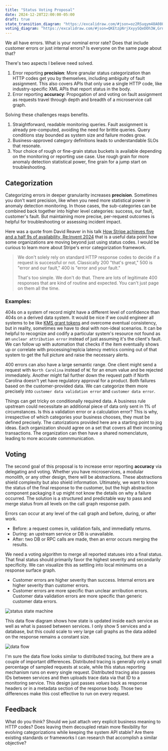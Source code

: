 ```yaml
---
title: "Status Voting Proposal"
date: 2024-12-28T22:00:00-05:00
draft: true
state_transition_diagram: "https://excalidraw.com/#json=oz2RSuqym48A08QRlUlN6,khbUiOf7EYXFRwdOcKsYzw"
voting_diagram: "https://excalidraw.com/#json=QKEtzpNrjXxyySQeDOh3W,GrnKxae4vPtjXBwNuwNW_Q"
---
```


We all have errors.  What is your nominal error rate?  Does that include customer errors or just internal errors?  Is everyone on the same page about that?

There's two aspects I believe need solved.
1. Error reporting **precision**: More granular status categorization than HTTP codes get you by themselves, including ambiguity of fault assignment.  This also covers APIs that only use a single HTTP code, like industry-specific XML APIs that report status in the body.
2. Error reporting **accuracy**: Propogation of and voting on fault assignment as requests travel through depth and breadth of a microservice call graph.

Solving these challenges reaps benefits.
1. Straightforward, readable monitoring queries.  Fault assignment is already pre-computed, avoiding the need for brittle queries.  Query conditions stay bounded as system size and failure modes grow.
2. Business-approved category definitions leads to understandable SLOs that resonate.
3. Your choice of rough or fine-grain status buckets is available depending on the monitoring or reporting use case.  Use rough grain for more anomaly detection statistical power, fine grain for a jump start on troubleshooting.

<!-- Finalize: categorization vs classification.  Is classification more "fixed" in terms of buckets? -->
## Categorization
Categorizing errors in deeper granularity increases **precision**.  Sometimes you don't want precision, like when you need more statistical power in anomaly detection monitoring.  In those cases, the sub-categories can be combined back together into higher level categories: success, our fault, customer's fault.  But maintaining more precise, per-request outcomes is helpful for troubleshooting or assessing incident impact.

Here was a quote from David Reaver in his talk [How Stripe achieves five and a half 9s of availability, Re:Invent 2024](https://youtu.be/7vn49exuYxo?t=1576) that is a useful data point how some organizations are moving beyond just using status codes.  I would be curious to learn more about Stripe's error categorization framework.

> We don't solely rely on standard HTTP response codes to decide if a request is successful or not.  Classically 200 "that's great," 500 is "error and our fault," 400 is "error and your fault."
> 
>  That's too simple.  We don't do that.  There are lots of legitimate 400 responses that are kind of routine and expected.  You can't just page on them all the time.

### Examples:
404s on a system of record might have a different level of confidence than 404s on a derived data system.  It would be nice if we could engineer all systems to be like [KMS grant tokens](https://docs.aws.amazon.com/kms/latest/developerguide/using-grant-token.html) and overcome eventual consistency, but in reality, sometimes we have to deal with non-ideal scenarios.  It can be helpful to recognize and codify a particular system's resource not found as an `unclear attribution error` instead of just assuming it's the client's fault.  We can follow up with automation that checks if the item eventually shows up or correlate with processing/replcia latency metrics coming out of that system to get the full picture and raise the necessary alerts.

400 errors can also have a large semantic range.  One client might send a request with `North Carolina` instead of `NC` for an enum value and be rejected immediately. Another might fail further down the request path if North Carolina doesn't yet have regulatory approval for a product.  Both failures based on the customer-provided data.  We can categorize them more precisely into `customer data validation error` and `customer data error`.

Things can get tricky on conditionally required data.  A business rule upstream could necessitate an additional piece of data only sent in 1% of circumstances.  Is this a validation error or a calculation error?  This is why, irrespective of which categories your business chooses, they must be defined precisely.  The catorizations provided here are a starting point to jog ideas.  Each organization should agree on a set that covers all their incoming transactions.  The organization can then have a shared nomenclature, leading to more accurate commmunication.

## Voting
The second goal of this proposal is to increase error reporting **accuracy** via delegating and voting.  Whether you have microservices, a modular monolith, or any other design, there will be abstractions.  These abstractions shield complexity but also shield information.  Ultimately, we want to know the status of the final response to the customer, but the high abstraction component packaging it up might not know the details on why a failure occurred.  The solution is a structured and predictable way to pass and merge status from all levels on the call graph response path.

Errors can occur at any level of the call graph and before, during, or after work.
* Before: a request comes in, validation fails, and immediatly returns.
* During: an upstream service or DB is unavailable.
* After: two DB or RPC calls are made, then an error occurs merging the results.

We need a voting algorithm to merge all reported statuses into a final status.  That final status should primarily favor the highest severity and secondarily specificity.  We can visualize this as settling into local minimums on a response surface graph.
* Customer errors are higher severity than success.  Internal errors are higher severity than customer errors.
* Customer errors are more specific than unclear arrribution errors.  Customer data validation errors are more specific than generic customer data errors.

![status state machine](https://images.danieladamstech.com/2024-status-state-machine.png)

This data flow diagram shows how state is updated inside each service as well as what is passed between services.  I only show 5 services and a database, but this could scale to very large call graphs as the data added on the response remains a constant size.

![data flow](https://images.danieladamstech.com/2024-voting-data-flow-tmp.png)

I'm sure the data flow looks similar to distributed tracing, but there are a couple of important differences.  Distributed tracing is generally only a small percentage of sampled requests at scale, while this status reporting mechanism runs on every single request.  Distributed tracing also passes IDs between services and then uploads trace data via that ID to a monitoring service.  This design just passes *values* back as response headers or in a metadata section of the response body.  Those two differences make this cost effective to run on every request.

## Feedback
What do you think?  Should we just attach very explicit business meaning to HTTP codes?  Does leaving them decoupled retain more flexibility for evolving categorizations while keeping the system API stable?  Are there existing standards or frameworks I can research that accomplish a similar objective?
